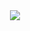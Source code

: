 


<div align="center";background-color="red">
  <img src="https://media.giphy.com/media/PmN6BuVy5VIUzA8zJ0/giphy.gif" />
</div>

